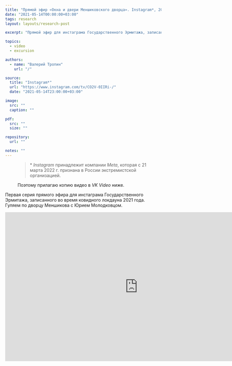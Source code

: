 ```yaml
---
title: "Прямой эфир «Окна и двери Меншиковского дворца». Instagram*, 2021. Серия I"
date: "2021-05-14T00:00:00+03:00"
tags: research
layout: layouts/research-post

excerpt: "Прямой эфир для инстаграма Государственного Эрмитажа, записанный во время ковидного локдауна. Первая серия"

topics:
  - video
  - excursion

authors:
  - name: "Валерий Тропин"
    url: "/"

source:
  title: "Instagram*"
  url: "https://www.instagram.com/tv/CO2V-0IIRi-/"
  date: "2021-05-14T23:00:00+03:00"

image:
  src: ""
  caption: ""

pdf:
  src: ""
  size: ""

repository:
  url: ""

notes: ""
---
```


<figure class="quote">
  <blockquote>
    * <cite>Instagram</cite> принадлежит компании <cite>Meta</cite>, которая с 21 марта 2022 г. признана в России экстремистской организацией.
</blockquote>
  <figcaption class="quote-caption">Поэтому прилагаю копию видео в <cite>VK Video</cite> ниже.</figcaption>
</figure>

Первая серия прямого эфира для инстаграма Государственного Эрмитажа, записанного во время ковидного локдауна 2021 года. Гуляем по дворцу Меншикова с Юрием Молодковцом.

<div class="video-frame">
<iframe src="https://vk.com/video_ext.php?oid=-21627154&id=456239023&hd=2" width="853" height="480" allow="autoplay; encrypted-media; fullscreen; picture-in-picture; screen-wake-lock;" frameborder="0" allowfullscreen></iframe>
</div>
